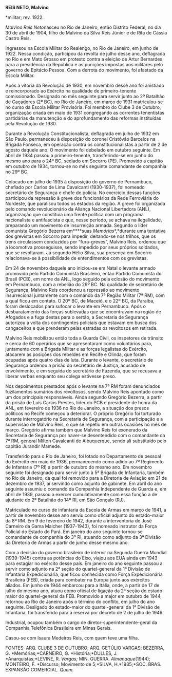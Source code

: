 **REIS NETO, Malvino**

\*militar; rev. 1922.

*Malvino Reis Neto*nasceu no Rio de Janeiro, então Distrito Federal, no
dia 30 de abril de 1904, filho de Malvino da Silva Reis Júnior e de Rita
de Cássia Castro Reis.

Ingressou na Escola Militar do Realengo, no Rio de Janeiro, em junho de
1922. Nessa condição, participou da revolta de julho desse ano,
deflagrada no Rio e em Mato Grosso em protesto contra a eleição de Artur
Bernardes para a presidência da República e as punições impostas aos
militares pelo governo de Epitácio Pessoa. Com a derrota do movimento,
foi afastado da Escola Militar.

Após a vitória da Revolução de 1930, em novembro desse ano foi anistiado
e reincorporado ao Exército na qualidade de primeiro-tenente
comissionado. Designado no mês seguinte para servir junto ao 2º Batalhão
de Caçadores (2º BC), no Rio de Janeiro, em março de 1931 matriculou-se
no curso da Escola Militar Provisória. Foi membro do Clube 3 de Outubro,
organização criada em maio de 1931 congregando as correntes tenentistas
partidárias da manutenção e do aprofundamento das reformas instituídas
pela Revolução de 1930.

Durante a Revolução Constitucionalista, deflagrada em julho de 1932 em
São Paulo, permaneceu à disposição do coronel Cristóvão Barcelos na
Brigada Fonseca, em operação contra os constitucionalistas a partir de 2
de agosto daquele ano. O movimento foi debelado em outubro seguinte. Em
abril de 1934 passou a primeiro-tenente, transferindo-se em junho do
mesmo ano para o 24º BC, sediado em Socorro (PE). Promovido a capitão em
outubro de 1934, tornou-se no mês seguinte comandante de companhia no
29º BC.

Colocado em julho de 1935 à disposição do governo de Pernambuco,
chefiado por Carlos de Lima Cavalcanti (1930-1937), foi nomeado
secretário de Segurança e chefe de polícia. No exercício dessas funções
participou da repressão à greve dos funcionários da Rede Ferroviária do
Nordeste, que paralisou todos os estados da região. A greve foi
organizada pelo comando revolucionário da Aliança Nacional Libertadora
(ANL), organização que constituía uma frente política com um programa
nacionalista e antifascista e que, nesse período, se achava na
ilegalidade, preparando um movimento de insurreição armada. Segundo o
líder comunista Gregório Bezerra em****suas *Memórias**,*durante uma
tentativa dos grevistas em Socorro para impedir, deitando-se nos
trilhos, que os trens circulassem conduzidos por “fura-greves”, Malvino
Reis, ordenou que a locomotiva prosseguisse, sendo impedido por seus
próprios soldados, que se revoltaram. Já segundo Hélio Silva, sua
presença em Socorro relacionava-se à possibilidade de entendimentos com
os grevistas.

Em 24 de novembro daquele ano iniciou-se em Natal o levante armado
promovido pelo Partido Comunista Brasileiro, então Partido Comunista do
Brasil (PCB), em nome da ANL, logo seguido pela eclosão do movimento em
Pernambuco, com a rebelião do 29º BC. Na qualidade de secretário de
Segurança, Malvino Reis coordenou a repressão ao movimento insurrecional
juntamente com o comando da 7ª Região Militar (7ª RM), com a qual ficou
em contato. O 20º BC, de Maceió, e o 22º BC, da Paraíba, foram
deslocados para sufocar o levante em Pernambuco. Após o desbaratamento
das forças sublevadas que se encontravam na região de Afogados e a fuga
destas para o sertão, a Secretaria de Segurança autorizou a volta dos
contingentes policiais que estavam em busca dos cangaceiros e que
prenderam pelas estradas os revoltosos em retirada.

Malvino Reis mobilizou então toda a Guarda Civil, os inspetores de
trânsito e cerca de 60 operários que se apresentaram como voluntários
para, juntamente com a Brigada Militar e as forças legalistas do
Exército, atacarem as posições dos rebeldes em Recife e Olinda, que
foram ocupadas após quatro dias de luta. Durante o levante, o secretário
de Segurança ordenou a prisão do secretário de Justiça, acusado de
envolvimento, e em seguida do secretário de Fazenda, que se recusava a
liberar verbas enquanto seu colega estivesse preso.

Nos depoimentos prestados após o levante na 7ª RM foram denunciados
fuzilamentos sumários dos revoltosos, sendo Malvino Reis apontado como
um dos principais responsáveis. Ainda segundo Gregório Bezerra, a partir
da prisão de Luís Carlos Prestes, líder do PCB e presidente de honra da
ANL, em fevereiro de 1936 no Rio de Janeiro, a situação dos presos
políticos no Recife começou a deteriorar. O próprio Gregório foi
torturado durante interrogatório na Secretaria de Segurança, com a
participação e a supervisão de Malvino Reis, o que se repetiu em outras
ocasiões no mês de março. Gregório afirma também que Malvino Reis foi
exonerado da Secretaria de Segurança por haver-se desentendido com o
comandante da 7ª RM, general Mílton Cavalcanti de Albuquerque, sendo ali
substituído pelo capitão Jurandir Mamede.

Transferido para o Rio de Janeiro, foi lotado no Departamento de pessoal
do Exército em maio de 1936, permanecendo como adido ao 7º Regimento de
Infantaria (7º RI) a partir de outubro do mesmo ano. Em novembro
seguinte foi designado para servir junto à 5ª Brigada de Infantaria,
também no Rio de Janeiro, da qual foi removido para a Diretoria de
Aviação em 21 de dezembro de 1937, aí servindo como adjunto de gabinete.
Em abril do ano seguinte assumiu o comando da Companhia Independente de
Guarda e, em abril de 1939, passou a exercer cumulativamente com essa
função a de ajudante do 2º Batalhão do 14º RI, em São Gonçalo (RJ).

Matriculado no curso de infantaria da Escola de Armas em março de 1941,
a partir de novembro desse ano serviu como oficial adjunto do
estado-maior da 8ª RM. Em 9 de fevereiro de 1942, durante a
interventoria de José Carneiro da Gama Malcher (1937-1943), foi nomeado
instrutor da Força Policial do Estado do Pará. Em janeiro do ano
seguinte tornou-se comandante de companhia do 3º RI, atuando como
adjunto da 3ª Divisão da Diretoria de Armas a partir de junho desse
mesmo ano.

Com a decisão do governo brasileiro de intervir na Segunda Guerra
Mundial (1939-1945) contra as potências do Eixo, viajou aos EUA ainda em
1943 para estagiar no exército desse país. Em janeiro do ano seguinte
passou a servir como adjunto na 2ª seção do quartel-general da 1ª
Divisão de Infantaria Expedicionária, que ficou conhecida como Força
Expedicionária Brasileira (FEB), criada para combater na Europa junto
aos exércitos aliados. Em junho de 1944 embarcou para a Itália, onde, a
partir de 17 de julho do mesmo ano, atuou como oficial de ligação da 2ª
seção do estado-maior do quartel-general da FEB. Promovido a major em
outubro de 1944, retornou ao Rio de Janeiro após o término do conflito,
em julho do ano seguinte. Desligado do estado-maior do quartel-general
da 1ª Divisão de Infantaria, foi transferido para a reserva por decreto
de 2 de julho de 1946.

Industrial, ocupou também o cargo de diretor-superintendente-geral da
Companhia Telefônica Brasileira em Minas Gerais.

Casou-se com Isaura Medeiros Reis, com quem teve uma filha.

FONTES: ARQ. CLUBE 3 DE OUTUBRO; ARQ. GETÚLIO VARGAS; BEZERRA, G.
*Memórias;*CARNEIRO, G. *História;*DULLES, J. *Anarquistas;*LEVINE, R.
*Vargas;* MIN. GUERRA. *Almanaque*(1944); MONTEIRO, F. *Discurso;
Movimento de 5;*SILVA, H.*1935;*SOC. BRAS. EXPANSÃO COMERCIAL. *Quem.*

 
